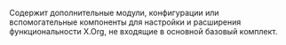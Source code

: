 Содержит дополнительные модули,
конфигурации или вспомогательные компоненты для настройки и расширения функциональности X.Org, не входящие в основной базовый комплект.